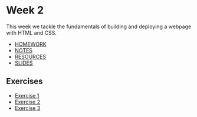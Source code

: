 # Week 2

This week we tackle the fundamentals of building and deploying a webpage with HTML and CSS.

- [HOMEWORK](./homework.md)
- [NOTES](./notes.md)
- [RESOURCES](./resources.md)
- [SLIDES](./slides.pdf)

## Exercises

<!-- Update these links once you deploy your site with Netlify -->

- [Exercise 1](https://something.netlify.com/exercise-1.html)
- [Exercise 2](https://something.netlify.com/exercise-2.html)
- [Exercise 3](https://something.netlify.com/exercise-3.html)
